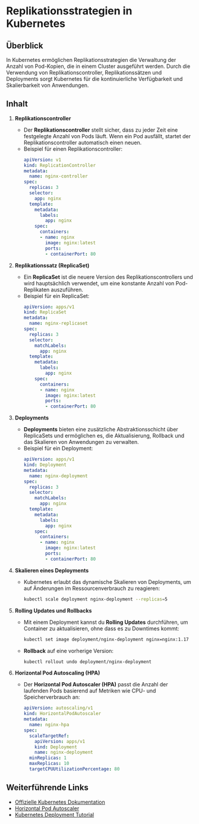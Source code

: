 
# Replikationsstrategien in Kubernetes

## Überblick

In Kubernetes ermöglichen Replikationsstrategien die Verwaltung der Anzahl von Pod-Kopien, die in einem Cluster ausgeführt werden. Durch die Verwendung von Replikationscontroller, Replikationssätzen und Deployments sorgt Kubernetes für die kontinuierliche Verfügbarkeit und Skalierbarkeit von Anwendungen.

## Inhalt

1. **Replikationscontroller**
    - Der **Replikationscontroller** stellt sicher, dass zu jeder Zeit eine festgelegte Anzahl von Pods läuft. Wenn ein Pod ausfällt, startet der Replikationscontroller automatisch einen neuen.
    - Beispiel für einen Replikationscontroller:
      ```yaml
      apiVersion: v1
      kind: ReplicationController
      metadata:
        name: nginx-controller
      spec:
        replicas: 3
        selector:
          app: nginx
        template:
          metadata:
            labels:
              app: nginx
          spec:
            containers:
            - name: nginx
              image: nginx:latest
              ports:
              - containerPort: 80
      ```

2. **Replikationssatz (ReplicaSet)**
    - Ein **ReplicaSet** ist die neuere Version des Replikationscontrollers und wird hauptsächlich verwendet, um eine konstante Anzahl von Pod-Replikaten auszuführen.
    - Beispiel für ein ReplicaSet:
      ```yaml
      apiVersion: apps/v1
      kind: ReplicaSet
      metadata:
        name: nginx-replicaset
      spec:
        replicas: 3
        selector:
          matchLabels:
            app: nginx
        template:
          metadata:
            labels:
              app: nginx
          spec:
            containers:
            - name: nginx
              image: nginx:latest
              ports:
              - containerPort: 80
      ```

3. **Deployments**
    - **Deployments** bieten eine zusätzliche Abstraktionsschicht über ReplicaSets und ermöglichen es, die Aktualisierung, Rollback und das Skalieren von Anwendungen zu verwalten.
    - Beispiel für ein Deployment:
      ```yaml
      apiVersion: apps/v1
      kind: Deployment
      metadata:
        name: nginx-deployment
      spec:
        replicas: 3
        selector:
          matchLabels:
            app: nginx
        template:
          metadata:
            labels:
              app: nginx
          spec:
            containers:
            - name: nginx
              image: nginx:latest
              ports:
              - containerPort: 80
      ```

4. **Skalieren eines Deployments**
    - Kubernetes erlaubt das dynamische Skalieren von Deployments, um auf Änderungen im Ressourcenverbrauch zu reagieren:
      ```bash
      kubectl scale deployment nginx-deployment --replicas=5
      ```

5. **Rolling Updates und Rollbacks**
    - Mit einem Deployment kannst du **Rolling Updates** durchführen, um Container zu aktualisieren, ohne dass es zu Downtimes kommt:
      ```bash
      kubectl set image deployment/nginx-deployment nginx=nginx:1.17
      ```
    - **Rollback** auf eine vorherige Version:
      ```bash
      kubectl rollout undo deployment/nginx-deployment
      ```

6. **Horizontal Pod Autoscaling (HPA)**
    - Der **Horizontal Pod Autoscaler (HPA)** passt die Anzahl der laufenden Pods basierend auf Metriken wie CPU- und Speicherverbrauch an:
      ```yaml
      apiVersion: autoscaling/v1
      kind: HorizontalPodAutoscaler
      metadata:
        name: nginx-hpa
      spec:
        scaleTargetRef:
          apiVersion: apps/v1
          kind: Deployment
          name: nginx-deployment
        minReplicas: 1
        maxReplicas: 10
        targetCPUUtilizationPercentage: 80
      ```

## Weiterführende Links

- [Offizielle Kubernetes Dokumentation](https://kubernetes.io/docs/home/)
- [Horizontal Pod Autoscaler](https://kubernetes.io/docs/tasks/run-application/horizontal-pod-autoscale/)
- [Kubernetes Deployment Tutorial](https://kubernetes.io/docs/concepts/workloads/controllers/deployment/)
